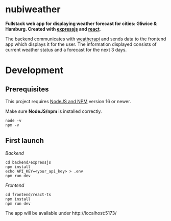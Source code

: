 # nubiweather

**Fullstack web app for displaying weather forecast for cities: Gliwice & Hamburg. Created with [expressjs](https://expressjs.com/) and [react](https://react.dev/)**.

The backend communicates with [weatherapi](https://www.weatherapi.com/) and sends data to the frontend app which displays it for the user. The information displayed consists of current weather status and a forecast for the next 3 days.

# Development

## Prerequisites

This project requires [NodeJS and NPM](https://nodejs.org/en) version 16 or newer.  

Make sure **NodeJS/npm** is installed correctly.  

```
node -v
npm -v
```

## First launch

*Backend*
```
cd backend/expressjs
npm install
echo API_KEY=<your_api_key> > .env
npm run dev
```

*Frontend*
```
cd frontend/react-ts
npm install
npm run dev
```

The app will be available under http://localhost:5173/  
